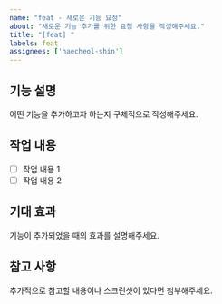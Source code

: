 ```yaml
---
name: "feat - 새로운 기능 요청"
about: "새로운 기능 추가를 위한 요청 사항을 작성해주세요."
title: "[feat] "
labels: feat
assignees: ['haecheol-shin']
---
```


## 기능 설명
어떤 기능을 추가하고자 하는지 구체적으로 작성해주세요.

## 작업 내용
- [ ] 작업 내용 1
- [ ] 작업 내용 2

## 기대 효과
기능이 추가되었을 때의 효과를 설명해주세요.

## 참고 사항
추가적으로 참고할 내용이나 스크린샷이 있다면 첨부해주세요.
